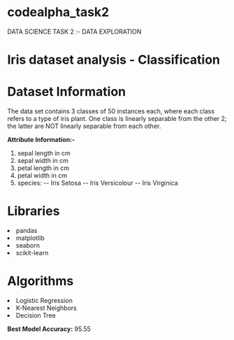 # codealpha_task2
DATA SCIENCE TASK 2 :- DATA EXPLORATION
# Iris dataset analysis - Classification

# Dataset Information

The data set contains 3 classes of 50 instances each, where each class refers to a type of iris plant. One class is linearly separable from the other 2; the latter are NOT linearly separable from each other.

**Attribute Information:-**

1. sepal length in cm
2. sepal width in cm
3. petal length in cm
4. petal width in cm
5. species: -- Iris Setosa -- Iris Versicolour -- Iris Virginica

# Libraries

<li>pandas
<li>matplotlib
<li>seaborn
<li>scikit-learn

# Algorithms

<li>Logistic Regression
<li>K-Nearest Neighbors
<li>Decision Tree
  
**Best Model Accuracy:** 95.55
